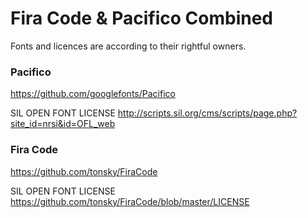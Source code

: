 # Fira Code & Pacifico Combined

Fonts and licences are according to their rightful owners.

### Pacifico

https://github.com/googlefonts/Pacifico

SIL OPEN FONT LICENSE
http://scripts.sil.org/cms/scripts/page.php?site_id=nrsi&id=OFL_web


### Fira Code

https://github.com/tonsky/FiraCode

SIL OPEN FONT LICENSE
https://github.com/tonsky/FiraCode/blob/master/LICENSE


